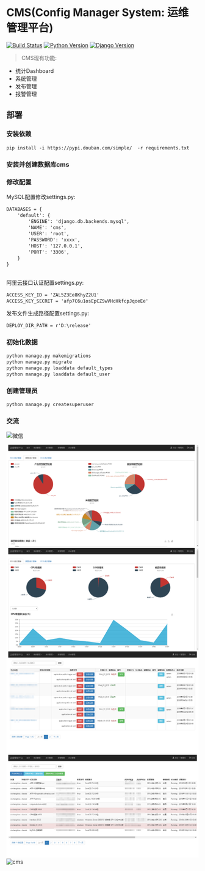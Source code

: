 CMS(Config Manager System: 运维管理平台)
==============================================

[![Build Status](https://img.shields.io/travis/rust-lang/rust.svg)](https://img.shields.io/travis/rust-lang/rust.svg)
[![Python Version](https://img.shields.io/badge/Python--2.7-paasing-green.svg)](https://img.shields.io/badge/Python--2.7-paasing-green.svg)
[![Django Version](https://img.shields.io/badge/Django--1.11.15-paasing-green.svg)](https://img.shields.io/badge/Django--1.11.15-paasing-green.svg)

> CMS现有功能:

- 统计Dashboard
- 系统管理
- 发布管理
- 报警管理

## 部署

### 安装依赖

```
pip install -i https://pypi.douban.com/simple/  -r requirements.txt
```

### 安装并创建数据库cms


### 修改配置


MySQL配置修改settings.py:

```
DATABASES = {
    'default': {
        'ENGINE': 'django.db.backends.mysql',
        'NAME': 'cms',
        'USER': 'root',
        'PASSWORD': 'xxxx',
        'HOST': '127.0.0.1',
        'PORT': '3306',
    }
}


```

阿里云接口认证配置settings.py:
```
ACCESS_KEY_ID = 'ZAL5Z3Ee8KhyZ2U1'
ACCESS_KEY_SECRET = 'afp7C6u1osEpCZSwVHcHkfcpJqoeEe'

```


发布文件生成路径配置settings.py:
```
DEPLOY_DIR_PATH = r'D:\release'

```


### 初始化数据
```
python manage.py makemigrations
python manage.py migrate
python manage.py loaddata default_types
python manage.py loaddata default_user

```


### 创建管理员

```
python manage.py createsuperuser
```

### 交流
![微信](https://raw.githubusercontent.com/geekwolf/fms/master/doc/images/wx.jpg)


![cms](https://raw.githubusercontent.com/CJFJack/ConfigManager/bootstrap/doc/images/acs_alarm_report.png)
![cms](https://raw.githubusercontent.com/CJFJack/ConfigManager/bootstrap/doc/images/acs_rds_report.png)
![cms](https://raw.githubusercontent.com/CJFJack/ConfigManager/bootstrap/doc/images/cms_config_manager.png)
![cms](https://raw.githubusercontent.com/CJFJack/ConfigManager/bootstrap/doc/images/cms_ecs_manager.png)
![cms](https://raw.githubusercontent.com/geekwolf/fms/master/doc/images/group_perm.jpg)